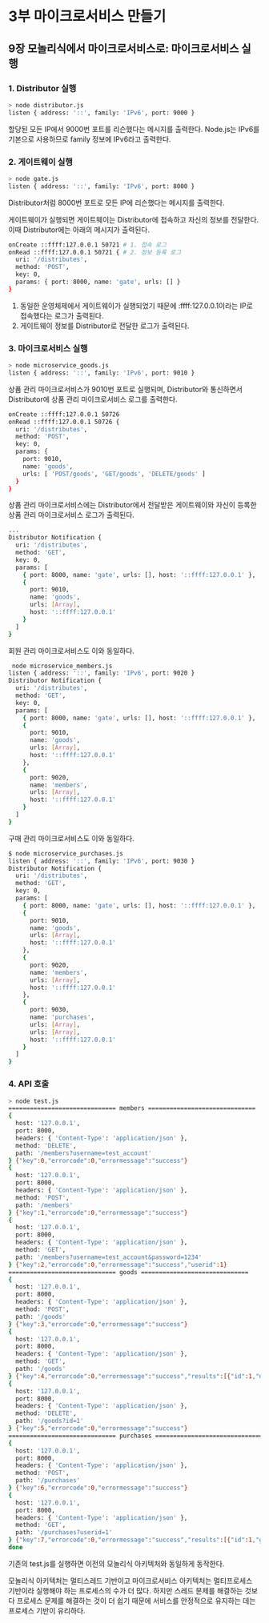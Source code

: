 # 3부 마이크로서비스 만들기

## 9장 모놀리식에서 마이크로서비스로: 마이크로서비스 실행

### 1. Distributor 실행

```bash
> node distributor.js
listen { address: '::', family: 'IPv6', port: 9000 }
```

<p>
    할당된 모든 IP에서 9000번 포트를 리슨했다는 메시지를 출력한다. Node.js는 IPv6를 기본으로 사용하므로 family 정보에 IPv6라고 출력한다.
</p>

### 2. 게이트웨이 실행

```bash
> node gate.js
listen { address: '::', family: 'IPv6', port: 8000 }
```

<p>
    Distributor처럼 8000번 포트로 모든 IP에 리슨했다는 메시지를 출력한다.
</p>

<p>
    게이트웨이가 실행되면 게이트웨이는 Distributor에 접속하고 자신의 정보를 전달한다. 이때 Distributor에는 아래의 메시지가 출력된다.
</p>

```bash
onCreate ::ffff:127.0.0.1 50721 # 1. 접속 로그
onRead ::ffff:127.0.0.1 50721 { # 2. 정보 등록 로그
  uri: '/distributes',
  method: 'POST',
  key: 0,
  params: { port: 8000, name: 'gate', urls: [] }
}
```

1. 동일한 운영체제에서 게이트웨이가 실행되었기 때문에 :ffff:127.0.0.1이라는 IP로 접속했다는 로그가 출력된다.
2. 게이트웨이 정보를 Distributor로 전달한 로그가 출력된다.

### 3. 마이크로서비스 실행

```bash
> node microservice_goods.js
listen { address: '::', family: 'IPv6', port: 9010 }
```

<p>
    상품 관리 마이크로서비스가 9010번 포트로 실행되며, Distributor와 통신하면서 Distributor에 상품 관리 마이크로서비스 로그를 출력한다.
</p>

```bash
onCreate ::ffff:127.0.0.1 50726
onRead ::ffff:127.0.0.1 50726 {
  uri: '/distributes',
  method: 'POST',
  key: 0,
  params: {
    port: 9010,
    name: 'goods',
    urls: [ 'POST/goods', 'GET/goods', 'DELETE/goods' ]
  }
}
```

<p>
    상품 관리 마이크로서비스에는 Distributor에서 전달받은 게이트웨이와 자신이 등록한 상품 관리 마이크로서비스 로그가 출력된다.
</p>

```bash
...
Distributor Notification {
  uri: '/distributes',
  method: 'GET',
  key: 0,
  params: [
    { port: 8000, name: 'gate', urls: [], host: '::ffff:127.0.0.1' },
    {
      port: 9010,
      name: 'goods',
      urls: [Array],
      host: '::ffff:127.0.0.1'
    }
  ]
}
```

<p>
    회원 관리 마이크로서비스도 이와 동일하다.
</p>

```bash
 node microservice_members.js
listen { address: '::', family: 'IPv6', port: 9020 }
Distributor Notification {
  uri: '/distributes',
  method: 'GET',
  key: 0,
  params: [
    { port: 8000, name: 'gate', urls: [], host: '::ffff:127.0.0.1' },
    {
      port: 9010,
      name: 'goods',
      urls: [Array],
      host: '::ffff:127.0.0.1'
    },
    {
      port: 9020,
      name: 'members',
      urls: [Array],
      host: '::ffff:127.0.0.1'
    }
  ]
}
```

<p>
    구매 관리 마이크로서비스도 이와 동일하다.
</p>

```bash
$ node microservice_purchases.js
listen { address: '::', family: 'IPv6', port: 9030 }
Distributor Notification {
  uri: '/distributes',
  method: 'GET',
  key: 0,
  params: [
    { port: 8000, name: 'gate', urls: [], host: '::ffff:127.0.0.1' },
    {
      port: 9010,
      name: 'goods',
      urls: [Array],
      host: '::ffff:127.0.0.1'
    },
    {
      port: 9020,
      name: 'members',
      urls: [Array],
      host: '::ffff:127.0.0.1'
    },
    {
      port: 9030,
      name: 'purchases',
      urls: [Array],
      urls: [Array],
      host: '::ffff:127.0.0.1'
    }
  ]
}
```

### 4. API 호출

```bash
> node test.js
============================== members ==============================
{
  host: '127.0.0.1',
  port: 8000,
  headers: { 'Content-Type': 'application/json' },
  method: 'DELETE',
  path: '/members?username=test_account'
} {"key":0,"errorcode":0,"errormessage":"success"}
{
  host: '127.0.0.1',
  port: 8000,
  headers: { 'Content-Type': 'application/json' },
  method: 'POST',
  path: '/members'
} {"key":1,"errorcode":0,"errormessage":"success"}
{
  host: '127.0.0.1',
  port: 8000,
  headers: { 'Content-Type': 'application/json' },
  method: 'GET',
  path: '/members?username=test_account&password=1234'
} {"key":2,"errorcode":0,"errormessage":"success","userid":1}
============================== goods ==============================
{
  host: '127.0.0.1',
  port: 8000,
  headers: { 'Content-Type': 'application/json' },
  method: 'POST',
  path: '/goods'
} {"key":3,"errorcode":0,"errormessage":"success"}
{
  host: '127.0.0.1',
  port: 8000,
  headers: { 'Content-Type': 'application/json' },
  method: 'GET',
  path: '/goods'
} {"key":4,"errorcode":0,"errormessage":"success","results":[{"id":1,"name":"test Goods","category":"tests","price":1000,"description":"test"}]}
{
  host: '127.0.0.1',
  port: 8000,
  headers: { 'Content-Type': 'application/json' },
  method: 'DELETE',
  path: '/goods?id=1'
} {"key":5,"errorcode":0,"errormessage":"success"}
============================== purchases ==============================
{
  host: '127.0.0.1',
  port: 8000,
  headers: { 'Content-Type': 'application/json' },
  method: 'POST',
  path: '/purchases'
} {"key":6,"errorcode":0,"errormessage":"success"}
{
  host: '127.0.0.1',
  port: 8000,
  headers: { 'Content-Type': 'application/json' },
  method: 'GET',
  path: '/purchases?userid=1'
} {"key":7,"errorcode":0,"errormessage":"success","results":[{"id":1,"goodsid":1,"date":"2020-11-04T15:31:47.000Z"}]}
done
```

<p>
    기존의 test.js를 실행하면 이전의 모놀리식 아키텍처와 동일하게 동작한다.
</p>

<p>
    모놀리식 아키텍처는 멀티스레드 기반이고 마이크로서비스 아키텍처는 멀티프로세스 기반이라 실행해야 하는 프로세스의 수가 더 많다. 하지만 스레드 문제를 해결하는 것보다 프로세스 문제를 해결하는 것이 더 쉽기 때문에 서비스를 안정적으로 유지하는 데는 프로세스 기반이 유리하다.
</p>
